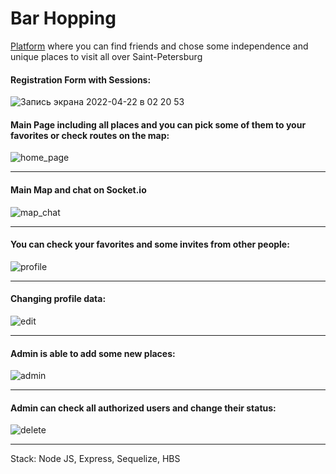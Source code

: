 # Bar Hopping

[Platform](https://bar-hopping-project.herokuapp.com/) where you can find friends and chose some independence and unique places to visit all over Saint-Petersburg

#### Registration Form with Sessions:

![Запись экрана 2022-04-22 в 02 20 53](https://user-images.githubusercontent.com/98102060/164567874-deaa4251-42e4-4573-a166-ee95015c9579.gif)

#### Main Page including all places and you can pick some of them to your favorites or check routes on the map:

![home_page](https://user-images.githubusercontent.com/98102060/163859058-e1953e57-b08b-4e6d-9c19-dac392146e48.gif)
_____________________________________________________________________________________________________________________

#### Main Map and chat on Socket.io

![map_chat](https://user-images.githubusercontent.com/98102060/163860484-37a50ce0-782c-4f6a-ac93-55768eb57c36.gif)
_____________________________________________________________________________________________________________________

#### You can check your favorites and some invites from other people:

![profile](https://user-images.githubusercontent.com/98102060/163861690-59b0464e-8d15-4aa0-b441-d64796cde5c5.gif)
_____________________________________________________________________________________________________________________

#### Changing profile data:

![edit](https://user-images.githubusercontent.com/98102060/163865769-0608d9e3-bc89-463f-a535-5a7e3d5e661a.gif)
_____________________________________________________________________________________________________________________

#### Admin is able to add some new places:

![admin](https://user-images.githubusercontent.com/98102060/163863578-ae2ef007-60b8-40ab-9a8b-37c366ad9d0a.gif)
_____________________________________________________________________________________________________________________

#### Admin can check all authorized users and change their status:

![delete](https://user-images.githubusercontent.com/98102060/163864762-37dc38d8-f24d-48e7-9bc2-8419a31a3459.gif)
_____________________________________________________________________________________________________________________

Stack:
Node JS, Express, Sequelize, HBS
